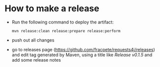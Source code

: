 # How to make a release

* Run the following command to deploy the artifact:

  ```
  mvn release:clean release:prepare release:perform
  ```

* push out all changes

* go to releases page (https://github.com/fracpete/requests4j/releases)
  and edit tag generated by Maven, using a title like *Release v0.1.5*
  and add some release notes
